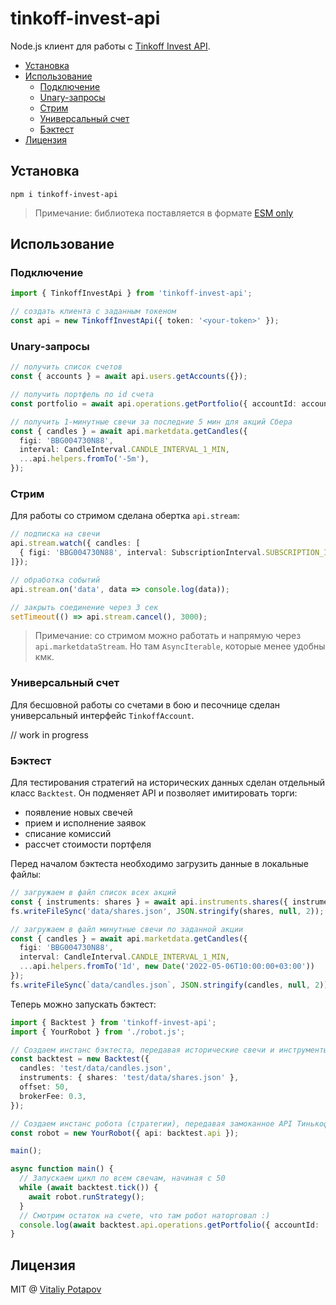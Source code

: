 # tinkoff-invest-api
Node.js клиент для работы с [Tinkoff Invest API](https://tinkoff.github.io/investAPI/).

<!-- toc -->

- [Установка](#%D1%83%D1%81%D1%82%D0%B0%D0%BD%D0%BE%D0%B2%D0%BA%D0%B0)
- [Использование](#%D0%B8%D1%81%D0%BF%D0%BE%D0%BB%D1%8C%D0%B7%D0%BE%D0%B2%D0%B0%D0%BD%D0%B8%D0%B5)
  * [Подключение](#%D0%BF%D0%BE%D0%B4%D0%BA%D0%BB%D1%8E%D1%87%D0%B5%D0%BD%D0%B8%D0%B5)
  * [Unary-запросы](#unary-%D0%B7%D0%B0%D0%BF%D1%80%D0%BE%D1%81%D1%8B)
  * [Стрим](#%D1%81%D1%82%D1%80%D0%B8%D0%BC)
  * [Универсальный счет](#%D1%83%D0%BD%D0%B8%D0%B2%D0%B5%D1%80%D1%81%D0%B0%D0%BB%D1%8C%D0%BD%D1%8B%D0%B9-%D1%81%D1%87%D0%B5%D1%82)
  * [Бэктест](#%D0%B1%D1%8D%D0%BA%D1%82%D0%B5%D1%81%D1%82)
- [Лицензия](#%D0%BB%D0%B8%D1%86%D0%B5%D0%BD%D0%B7%D0%B8%D1%8F)

<!-- tocstop -->

## Установка
```
npm i tinkoff-invest-api
```
> Примечание: библиотека поставляется в формате [ESM only](https://gist.github.com/sindresorhus/a39789f98801d908bbc7ff3ecc99d99c)

## Использование
### Подключение
```ts
import { TinkoffInvestApi } from 'tinkoff-invest-api';

// создать клиента с заданным токеном
const api = new TinkoffInvestApi({ token: '<your-token>' });
```

### Unary-запросы
```ts
// получить список счетов
const { accounts } = await api.users.getAccounts({});

// получить портфель по id счета
const portfolio = await api.operations.getPortfolio({ accountId: accounts[0].id });

// получить 1-минутные свечи за последние 5 мин для акций Сбера
const { candles } = await api.marketdata.getCandles({
  figi: 'BBG004730N88',
  interval: CandleInterval.CANDLE_INTERVAL_1_MIN,
  ...api.helpers.fromTo('-5m'),
});
```

### Стрим
Для работы со стримом сделана обертка `api.stream`:
```ts
// подписка на свечи
api.stream.watch({ candles: [
  { figi: 'BBG004730N88', interval: SubscriptionInterval.SUBSCRIPTION_INTERVAL_ONE_MINUTE }
]});

// обработка событий
api.stream.on('data', data => console.log(data));

// закрыть соединение через 3 сек
setTimeout(() => api.stream.cancel(), 3000);
```
> Примечание: со стримом можно работать и напрямую через `api.marketdataStream`. Но там `AsyncIterable`, которые менее удобны кмк.

### Универсальный счет
Для бесшовной работы со счетами в бою и песочнице сделан универсальный интерфейс `TinkoffAccount`.

// work in progress

### Бэктест
Для тестирования стратегий на исторических данных сделан отдельный класс `Backtest`.
Он подменяет API и позволяет имитировать торги:

* появление новых свечей
* прием и исполнение заявок
* списание комиссий
* рассчет стоимости портфеля

Перед началом бэктеста необходимо загрузить данные в локальные файлы:
```ts
// загружаем в файл список всех акций
const { instruments: shares } = await api.instruments.shares({ instrumentStatus: InstrumentStatus.INSTRUMENT_STATUS_BASE });
fs.writeFileSync('data/shares.json', JSON.stringify(shares, null, 2));

// загружаем в файл минутные свечи по заданной акции
const { candles } = await api.marketdata.getCandles({
  figi: 'BBG004730N88',
  interval: CandleInterval.CANDLE_INTERVAL_1_MIN,
  ...api.helpers.fromTo('1d', new Date('2022-05-06T10:00:00+03:00'))
});
fs.writeFileSync(`data/candles.json`, JSON.stringify(candles, null, 2));
```

Теперь можно запускать бэктест:
```ts
import { Backtest } from 'tinkoff-invest-api';
import { YourRobot } from './robot.js';

// Создаем инстанс бэктеста, передавая исторические свечи и инструменты
const backtest = new Backtest({
  candles: 'test/data/candles.json',
  instruments: { shares: 'test/data/shares.json' },
  offset: 50,
  brokerFee: 0.3,
});

// Создаем инстанс робота (стратегии), передавая замоканное API Тинькофф инвестиций
const robot = new YourRobot({ api: backtest.api });

main();

async function main() {
  // Запускаем цикл по всем свечам, начиная с 50
  while (await backtest.tick()) {
    await robot.runStrategy();
  }
  // Смотрим остаток на счете, что там робот наторговал :)
  console.log(await backtest.api.operations.getPortfolio({ accountId: '' }))
}
```

## Лицензия
MIT @ [Vitaliy Potapov](https://github.com/vitalets)
